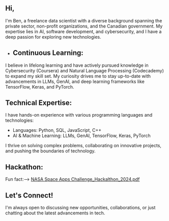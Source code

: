  ## Hi,

I'm Ben, a freelance data scientist with a diverse background spanning the private sector, non-profit organizations, and the Canadian government. My expertise lies in AI, software development, and cybersecurity, and I have a deep passion for exploring new technologies.

- ## Continuous Learning:  
I believe in lifelong learning and have actively pursued knowledge in Cybersecurity (Coursera) and Natural Language Processing (Codecademy) to expand my skill set. My curiosity drives me to stay up-to-date with advancements in LLMs, GenAI, and deep learning frameworks like TensorFlow, Keras, and PyTorch.

## Technical Expertise:
I have hands-on experience with various programming languages and technologies:
- Languages: Python, SQL, JavaScript, C++
- AI & Machine Learning: LLMs, GenAI, TensorFlow, Keras, PyTorch

I thrive on solving complex problems, collaborating on innovative projects, and pushing the boundaries of technology.

## Hackathon:
Fun fact:--> [NASA Space Apps Challenge_Hackalthon_2024.pdf](https://github.com/user-attachments/files/17383260/NASA.Space.Apps.Challenge_Hackalthon_2024.pdf)

 ## Let's Connect!
I'm always open to discussing new opportunities, collaborations, or just chatting about the latest advancements in tech.


